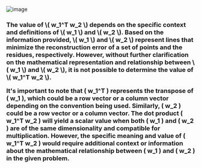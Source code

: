 ![image](https://user-images.githubusercontent.com/89120960/233853069-322c8743-d468-42f3-8674-34d5e7743bb3.png)


<h3>
  The value of \( w_1^T w_2 \) depends on the specific context and definitions of \( w_1 \) and \( w_2 \). Based on the information provided, \( w_1 \) and \( w_2 \) represent lines that minimize the reconstruction error of a set of points and the residues, respectively. However, without further clarification on the mathematical representation and relationship between \( w_1 \) and \( w_2 \), it is not possible to determine the value of \( w_1^T w_2 \). 

It's important to note that \( w_1^T \) represents the transpose of \( w_1 \), which could be a row vector or a column vector depending on the convention being used. Similarly, \( w_2 \) could be a row vector or a column vector. The dot product \( w_1^T w_2 \) will yield a scalar value when both \( w_1 \) and \( w_2 \) are of the same dimensionality and compatible for multiplication. However, the specific meaning and value of \( w_1^T w_2 \) would require additional context or information about the mathematical relationship between \( w_1 \) and \( w_2 \) in the given problem.
</h3>
